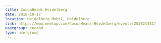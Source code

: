 ```yaml
---
title: CocoaHeads Heidelberg
date: 2018-10-17
location: Heidelberg Mobil, Heidelberg
link: https://www.meetup.com/CocoaHeads-Heidelberg/events/253821482/
usergroup: cocohd
type: usergroup
---
```

